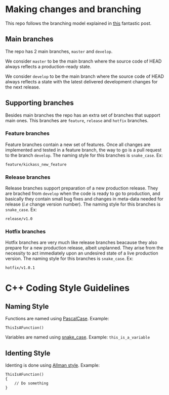 # Making changes and branching
This repo follows the branching model explained in [this](https://nvie.com/posts/a-successful-git-branching-model/
) fantastic post. 

## Main branches
The repo has 2 main branches, `master` and `develop`.

We consider `master` to be the main branch where the source code of HEAD always reflects a production-ready state.

We consider `develop` to be the main branch where the source code of HEAD always reflects a state with the latest delivered development changes for the next release.

## Supporting branches
Besides main branches the repo has an extra set of branches that support main ones. This branches are `feature`, `release` and `hotfix` branches.

### Feature branches
Feature branches contain a new set of features. Once all changes are implemented and tested in a feature branch, the way to go is a pull request to the branch `develop`. The naming style for this branches is `snake_case`. Ex:
```
feature/kickass_new_feature
```

### Release branches
Release branches support preparation of a new production release. They are brached from `develop` when the code is ready to go to production, and basically they contain small bug fixes and changes in meta-data needed for release (*i.e* change version number). The naming style for this branches is `snake_case`. Ex:
```
release/v1.0
```

### Hotfix branches
Hotfix branches are very much like release branches beacause they also prepare for a new production release, albeit unplanned. They arise from the necessity to act immediately upon an undesired state of a live production version. The naming style for this branches is `snake_case`. Ex:
```
hotfix/v1.0.1
```

# C++ Coding Style Guidelines
## Naming Style
Functions are named using [PascalCase](https://techterms.com/definition/pascalcase). Example: 
```
ThisIsAFunction()
```


Variables are named using [snake_case](https://en.wikipedia.org/wiki/Snake_case). Example:
`this_is_a_variable`

## Identing Style
Identing is done using [Allman style](https://en.wikipedia.org/wiki/Indentation_style#Allman_style). Example:
```
ThisIsAFunction()
{
    // Do something
}
```
